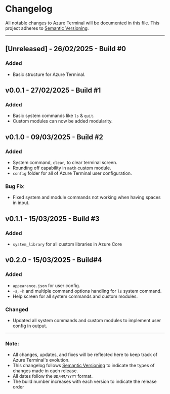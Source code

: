 # Changelog

All notable changes to Azure Terminal will be documented in this file. This project adheres to [Semantic Versioning](https://semver.org/).

---

## [Unreleased] - 26/02/2025 - Build #0
### Added
- Basic structure for Azure Terminal.

## v0.0.1 - 27/02/2025 - Build #1
### Added
- Basic system commands like `ls` & `quit`.
- Custom modules can now be added modularity.

## v0.1.0 - 09/03/2025 - Build #2
### Added
- System command, `clear`, to clear terminal screen.
- Rounding off capability in `math` custom module.
- `config` folder for all of Azure Terminal user configuration.
### Bug Fix
- Fixed system and module commands not working when having spaces in input.

## v0.1.1 - 15/03/2025 - Build #3
### Added
- `system_library` for all custom libraries in Azure Core

## v0.2.0 - 15/03/2025 - Build#4
### Added
- `appearance.json` for user config.
- `-a`, `-h` and multiple command options handling for `ls` system command.
- Help screen for all system commands and custom modules.
### Changed
- Updated all system commands and custom modules to implement user config in output.

---

### Note:
- All changes, updates, and fixes will be reflected here to keep track of Azure Terminal's evolution.
- This changelog follows [Semantic Versioning](https://semver.org/) to indicate the types of changes made in each release.
- All dates follow the `DD/MM/YYYY` format.
- The build number increases with each version to indicate the release order